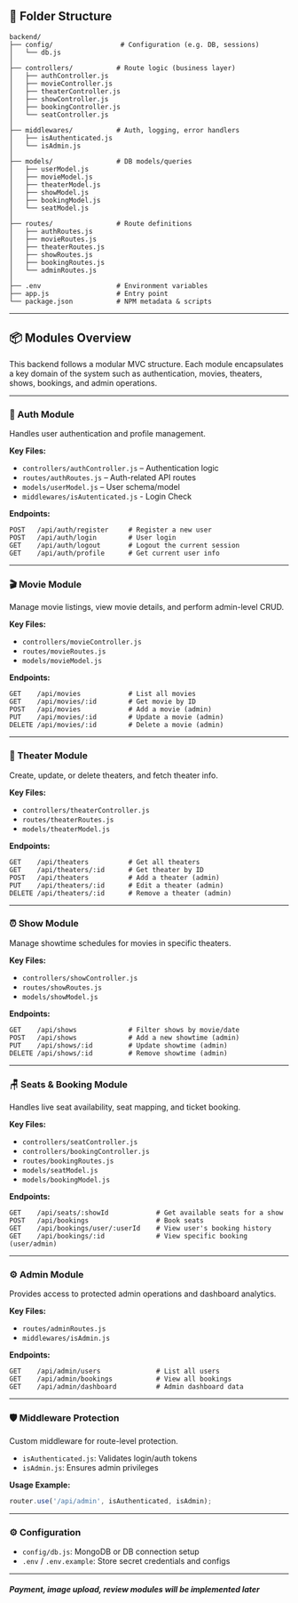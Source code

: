 ## 📁 Folder Structure

```
backend/
├── config/                 # Configuration (e.g. DB, sessions)
│   └── db.js
│
├── controllers/           # Route logic (business layer)
│   ├── authController.js
│   ├── movieController.js
│   ├── theaterController.js
│   ├── showController.js
│   ├── bookingController.js
│   └── seatController.js
│
├── middlewares/           # Auth, logging, error handlers
│   ├── isAuthenticated.js
│   └── isAdmin.js
│
├── models/                # DB models/queries
│   ├── userModel.js
│   ├── movieModel.js
│   ├── theaterModel.js
│   ├── showModel.js
│   ├── bookingModel.js
│   └── seatModel.js
│
├── routes/                # Route definitions
│   ├── authRoutes.js
│   ├── movieRoutes.js
│   ├── theaterRoutes.js
│   ├── showRoutes.js
│   ├── bookingRoutes.js
│   └── adminRoutes.js
│
├── .env                   # Environment variables
├── app.js                 # Entry point
└── package.json           # NPM metadata & scripts
```
---

## 📦 Modules Overview

This backend follows a modular MVC structure. Each module encapsulates a key domain of the system such as authentication, movies, theaters, shows, bookings, and admin operations.

---

### 🔐 Auth Module

Handles user authentication and profile management.

**Key Files:**
- `controllers/authController.js` – Authentication logic
- `routes/authRoutes.js` – Auth-related API routes
- `models/userModel.js` – User schema/model
- `middlewares/isAutenticated.js` - Login Check

**Endpoints:**
```
POST   /api/auth/register     # Register a new user
POST   /api/auth/login        # User login
GET    /api/auth/logout       # Logout the current session
GET    /api/auth/profile      # Get current user info
```

---

### 🎬 Movie Module

Manage movie listings, view movie details, and perform admin-level CRUD.

**Key Files:**
- `controllers/movieController.js`
- `routes/movieRoutes.js`
- `models/movieModel.js`

**Endpoints:**
```
GET    /api/movies            # List all movies
GET    /api/movies/:id        # Get movie by ID
POST   /api/movies            # Add a movie (admin)
PUT    /api/movies/:id        # Update a movie (admin)
DELETE /api/movies/:id        # Delete a movie (admin)
```

---

### 🏢 Theater Module

Create, update, or delete theaters, and fetch theater info.

**Key Files:**
- `controllers/theaterController.js`
- `routes/theaterRoutes.js`
- `models/theaterModel.js`

**Endpoints:**
```
GET    /api/theaters          # Get all theaters
GET    /api/theaters/:id      # Get theater by ID
POST   /api/theaters          # Add a theater (admin)
PUT    /api/theaters/:id      # Edit a theater (admin)
DELETE /api/theaters/:id      # Remove a theater (admin)
```

---

### ⏰ Show Module

Manage showtime schedules for movies in specific theaters.

**Key Files:**
- `controllers/showController.js`
- `routes/showRoutes.js`
- `models/showModel.js`

**Endpoints:**
```
GET    /api/shows             # Filter shows by movie/date
POST   /api/shows             # Add a new showtime (admin)
PUT    /api/shows/:id         # Update showtime (admin)
DELETE /api/shows/:id         # Remove showtime (admin)
```

---

### 🪑 Seats & Booking Module

Handles live seat availability, seat mapping, and ticket booking.

**Key Files:**
- `controllers/seatController.js`
- `controllers/bookingController.js`
- `routes/bookingRoutes.js`
- `models/seatModel.js`
- `models/bookingModel.js`

**Endpoints:**
```
GET    /api/seats/:showId            # Get available seats for a show
POST   /api/bookings                 # Book seats
GET    /api/bookings/user/:userId    # View user's booking history
GET    /api/bookings/:id             # View specific booking (user/admin)
```

---

### ⚙️ Admin Module

Provides access to protected admin operations and dashboard analytics.

**Key Files:**
- `routes/adminRoutes.js`
- `middlewares/isAdmin.js`

**Endpoints:**
```
GET    /api/admin/users              # List all users
GET    /api/admin/bookings           # View all bookings
GET    /api/admin/dashboard          # Admin dashboard data
```
---

### 🛡️ Middleware Protection

Custom middleware for route-level protection.

- `isAuthenticated.js`: Validates login/auth tokens
- `isAdmin.js`: Ensures admin privileges

**Usage Example:**
```js
router.use('/api/admin', isAuthenticated, isAdmin);
```

---

### ⚙️ Configuration

- `config/db.js`: MongoDB or DB connection setup
- `.env` / `.env.example`: Store secret credentials and configs

---
 #### *Payment, image upload, review modules will be implemented later*
